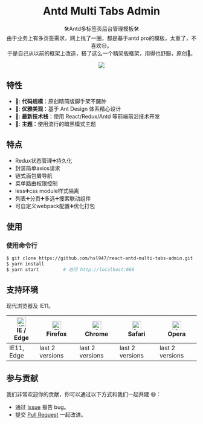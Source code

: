 <h1 align="center">Antd Multi Tabs Admin</h1>

<div align="center">🛠️Antd多标签页后台管理模板🛠️</div>

<div align="center">
由于业务上有多页签需求，网上找了一圈，都是基于antd pro的模板，太重了，不喜欢😒。<br/>
于是自己从以前的框架上改造，搭了这么一个精简版框架，用得也舒服，原创🤪。

![](https://hsl947.github.io/images/antd-admin.png)
</div>

## 特性

- 📐: **代码规模**：原创精简版脚手架不臃肿
- 💎: **优雅美观**：基于 Ant Design 体系精心设计
- 🚀: **最新技术栈**：使用 React/Redux/Antd 等前端前沿技术开发
- 🎨: **主题**：使用流行的暗黑模式主题

## 特点

- Redux状态管理➕持久化
- 封装简单axios请求
- 链式面包屑导航
- 菜单路由权限控制
- less➕css module样式隔离
- 列表➕分页➕多选➕搜索联动组件
- 可自定义webpack配置➕优化打包

## 使用

### 使用命令行
```bash
$ git clone https://github.com/hsl947/react-antd-multi-tabs-admin.git
$ yarn install
$ yarn start         # 访问 http://localhost:666
```

## 支持环境

现代浏览器及 IE11。

| [<img src="https://raw.githubusercontent.com/alrra/browser-logos/master/src/edge/edge_48x48.png" alt="IE / Edge" width="24px" height="24px" />](http://godban.github.io/browsers-support-badges/)</br>IE / Edge | [<img src="https://raw.githubusercontent.com/alrra/browser-logos/master/src/firefox/firefox_48x48.png" alt="Firefox" width="24px" height="24px" />](http://godban.github.io/browsers-support-badges/)</br>Firefox | [<img src="https://raw.githubusercontent.com/alrra/browser-logos/master/src/chrome/chrome_48x48.png" alt="Chrome" width="24px" height="24px" />](http://godban.github.io/browsers-support-badges/)</br>Chrome | [<img src="https://raw.githubusercontent.com/alrra/browser-logos/master/src/safari/safari_48x48.png" alt="Safari" width="24px" height="24px" />](http://godban.github.io/browsers-support-badges/)</br>Safari | [<img src="https://raw.githubusercontent.com/alrra/browser-logos/master/src/opera/opera_48x48.png" alt="Opera" width="24px" height="24px" />](http://godban.github.io/browsers-support-badges/)</br>Opera |
| --------- | --------- | --------- | --------- | --------- |
| IE11, Edge| last 2 versions| last 2 versions| last 2 versions| last 2 versions

## 参与贡献

我们非常欢迎你的贡献，你可以通过以下方式和我们一起共建 :smiley:：

- 通过 [Issue](https://github.com/hsl947/react-antd-multi-tabs-admin/issues) 报告 bug。
- 提交 [Pull Request](https://github.com/hsl947/react-antd-multi-tabs-admin/pulls) 一起改进。
